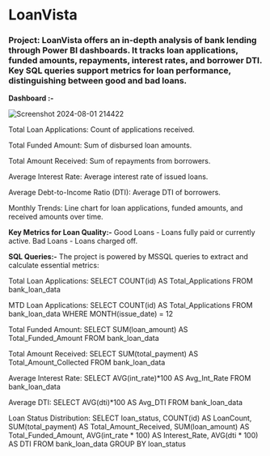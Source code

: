 # LoanVista
### Project: LoanVista offers an in-depth analysis of bank lending through Power BI dashboards. It tracks loan applications, funded amounts, repayments, interest rates, and borrower DTI. Key SQL queries support metrics for loan performance, distinguishing between good and bad loans.

**Dashboard :-**

![Screenshot 2024-08-01 214422](https://github.com/user-attachments/assets/7a3bd4fd-6e7b-4725-8bc0-8b64d3379c22)

Total Loan Applications: Count of applications received.

Total Funded Amount: Sum of disbursed loan amounts.

Total Amount Received: Sum of repayments from borrowers.

Average Interest Rate: Average interest rate of issued loans.

Average Debt-to-Income Ratio (DTI): Average DTI of borrowers.

Monthly Trends: Line chart for loan applications, funded amounts, and received amounts over time.


**Key Metrics for Loan Quality:-**
Good Loans - Loans fully paid or currently active.
Bad Loans - Loans charged off.

**SQL Queries:-**
The project is powered by MSSQL queries to extract and calculate essential metrics:

Total Loan Applications: SELECT COUNT(id) AS Total_Applications FROM bank_loan_data

MTD Loan Applications: SELECT COUNT(id) AS Total_Applications FROM bank_loan_data WHERE MONTH(issue_date) = 12

Total Funded Amount: SELECT SUM(loan_amount) AS Total_Funded_Amount FROM bank_loan_data

Total Amount Received: SELECT SUM(total_payment) AS Total_Amount_Collected FROM bank_loan_data

Average Interest Rate: SELECT AVG(int_rate)*100 AS Avg_Int_Rate FROM bank_loan_data

Average DTI: SELECT AVG(dti)*100 AS Avg_DTI FROM bank_loan_data

Loan Status Distribution: SELECT loan_status, COUNT(id) AS LoanCount, SUM(total_payment) AS Total_Amount_Received, SUM(loan_amount) AS Total_Funded_Amount, AVG(int_rate * 100) AS Interest_Rate, AVG(dti * 100) AS DTI FROM bank_loan_data GROUP BY loan_status



